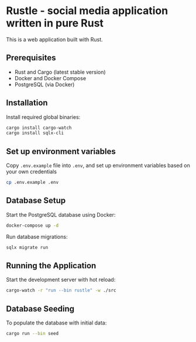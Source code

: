 # Rustle - social media application written in pure Rust

This is a web application built with Rust.

## Prerequisites

- Rust and Cargo (latest stable version)
- Docker and Docker Compose
- PostgreSQL (via Docker)

## Installation

Install required global binaries:

```bash
cargo install cargo-watch
cargo install sqlx-cli
```

## Set up environment variables

Copy `.env.example` file into `.env`, and set up environment variables based on your own credentials

```bash
cp .env.example .env
```

## Database Setup

Start the PostgreSQL database using Docker:

```bash
docker-compose up -d
```

Run database migrations:

```bash
sqlx migrate run
```

## Running the Application

Start the development server with hot reload:

```bash
cargo-watch -r "run --bin rustle" -w ./src
```

## Database Seeding

To populate the database with initial data:

```bash
cargo run --bin seed
```
